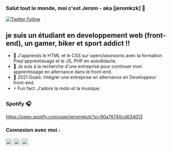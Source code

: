 ### Salut tout le monde, moi c'est Jerom - aka [jeromkzk] 👋

[![Twitter Follow](https://img.shields.io/twitter/follow/KzkJerom?color=1DA1F2&logo=twitter&style=for-the-badge)](https://twitter.com/intent/follow?original_referer=https%3A%2F%2Fgithub.com%2KzkJerom&screen_name=KzkJerom)

## je suis un étudiant en developpement web (front-end), un gamer, biker et sport addict !!

- 🌱 J'apprends le HTML et le CSS sur openclassrooms avec la formation Prep'apprentissage et le JS, PHP en autodidacte.
- 👯 Je suis à la recherche d'une entreprise pour continuer mon apprentissage en alternance dans le front-end.
- 🥅 2021 Goals: Intégrer une entreprise en alternance en Developpeur front-end.
- ⚡ Fun fact: J'adore la moto et la musique.

### Spotify 🎧

https://open.spotify.com/user/jeromekzk?si=90a76740cd634013


### Connexion avec moi :

[<img align="left" alt="JeromKzk | Twitter" width="22px" src="https://cdn.jsdelivr.net/npm/simple-icons@v3/icons/twitter.svg" />][twitter]
[<img align="left" alt="JeromKzk | LinkedIn" width="22px" src="https://cdn.jsdelivr.net/npm/simple-icons@v3/icons/linkedin.svg" />][linkedin]
[<img align="left" alt="Jeromkzk | Instagram" width="22px" src="https://cdn.jsdelivr.net/npm/simple-icons@v3/icons/instagram.svg" />][instagram]

<br />
<br />

[Twitter]: https://twitter.com/KzkJerom
[instagram]: https://www.instagram.com/jeromkzk/
[linkedin]: https://www.linkedin.com/in/jerome-kowalczyk-07bb41171/
